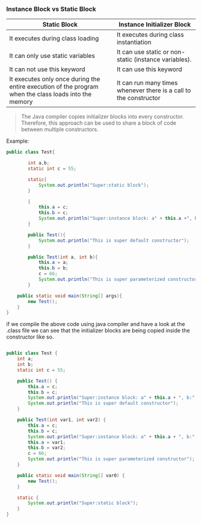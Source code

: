 ### Instance Block vs Static Block


| Static Block                                                                                          | Instance Initializer Block                                        |
|-------------------------------------------------------------------------------------------------------|-------------------------------------------------------------------|
| It executes during class loading                                                                      | It executes during class instantiation                            |
| It can only use static variables                                                                      | It can use static or non-static (instance variables).             |
| It can not use this keyword                                                                           | It can use this keyword                                           |
| It executes only once during the entire execution of the program when the class loads into the memory | It can run many times whenever there is a call to the constructor |


> The Java compiler copies initializer blocks into every constructor. Therefore, this approach can be used to share a block of code between multiple constructors.


Example:

```java
public class Test{

        int a,b;
        static int c = 55;

        static{
            System.out.println("Super:static block");
        }

        {
            this.a = c;
            this.b = c;
            System.out.println("Super:instance block: a" + this.a +", b:" + this.b);
        }

        public Test(){
            System.out.println("This is super default constructor");
        }

        public Test(int a, int b){
            this.a = a;
            this.b = b;
            c = 66;
            System.out.println("This is super parameterized constructor");
        }

    public static void main(String[] args){
        new Test();
    }
}
```

if we compile the above code using java compiler and have a look at the .class file we can
see that the initializer blocks are being copied inside the constructor like so.

```java

public class Test {
    int a;
    int b;
    static int c = 55;

    public Test() {
        this.a = c;
        this.b = c;
        System.out.println("Super:instance block: a" + this.a + ", b:" + this.b);
        System.out.println("This is super default constructor");
    }

    public Test(int var1, int var2) {
        this.a = c;
        this.b = c;
        System.out.println("Super:instance block: a" + this.a + ", b:" + this.b);
        this.a = var1;
        this.b = var2;
        c = 66;
        System.out.println("This is super parameterized constructor");
    }

    public static void main(String[] var0) {
        new Test();
    }

    static {
        System.out.println("Super:static block");
    }
}

```